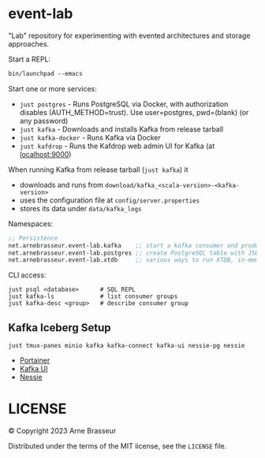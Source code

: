 # event-lab

"Lab" repository for experimenting with evented architectures and storage
approaches.

Start a REPL:

```clj
bin/launchpad --emacs
```

Start one or more services:

- `just postgres` - Runs PostgreSQL via Docker, with authorization disables (AUTH_METHOD=trust). Use user=postgres, pwd=(blank) (or any password)
- `just kafka` - Downloads and installs Kafka from release tarball
- `just kafka-docker` - Runs Kafka via Docker
- `just kafdrop` - Runs the Kafdrop web admin UI for Kafka (at [localhost:9000](https://localhost:9000))

When running Kafka from release tarball (`just kafka`) it

- downloads and runs from `download/kafka_<scala-version>-<kafka-version>`
- uses the configuration file at `config/server.properties`
- stores its data under `data/kafka_logs`

Namespaces:

```clj
;; Persistence
net.arnebrasseur.event-lab.kafka    ;; start a kafka consumer and producer
net.arnebrasseur.event-lab.postgres ;; create PostgreSQL table with JSONB column, store/fetch events
net.arnebrasseur.event-lab.xtdb     ;; various ways to run XTDB, in-memory/rocksdb/jdbc/kafka and permutations thereof
```

CLI access:

```
just psql <database>      # SQL REPL
just kafka-ls             # list consumer groups
just kafka-desc <group>   # describe consumer group
```

## Kafka Iceberg Setup

```
just tmux-panes minio kafka kafka-connect kafka-ui nessie-pg nessie
```

- [Portainer](https://localhost:9443)
- [Kafka UI](http://localhost:8080/)
- [Nessie](http://localhost:19120)


# LICENSE

&copy; Copyright 2023 Arne Brasseur

Distributed under the terms of the MIT license, see the `LICENSE` file.

